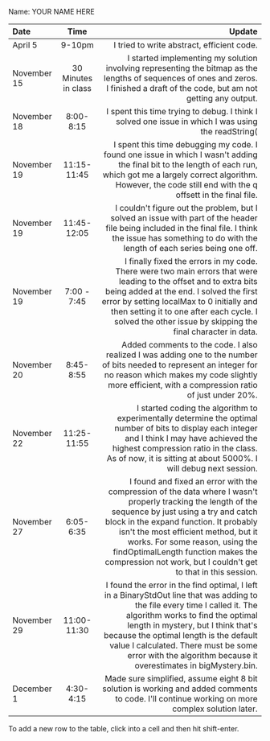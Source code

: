 Name: YOUR NAME HERE

| Date        |        Time         |                                                                                                                                                                                                                                                                                                                                                                           Update |
|:------------|:-------------------:|---------------------------------------------------------------------------------------------------------------------------------------------------------------------------------------------------------------------------------------------------------------------------------------------------------------------------------------------------------------------------------:|
| April 5     |       9-10pm        |                                                                                                                                                                                                                                                                                                                                       I tried to write abstract, efficient code. |
| November 15 | 30 Minutes in class |                                                                                                                                                                                               I started implementing my solution involving representing the bitmap as the lengths of sequences of ones and zeros. I finished a draft of the code, but am not getting any output. |
| November 18 |      8:00-8:15      |                                                                                                                                                                                                                                                                               I spent this time trying to debug. I think I solved one issue in which I was using the readString( |
| November 19 |     11:15-11:45     |                                                                                                                                             I spent this time debugging my code. I found one issue in which I wasn't adding the final bit to the length of each run, which got me a largely correct algorithm. However, the code still end with the q offsett in the final file. |
| November 19 |     11:45-12:05     |                                                                                                                                                                      I couldn't figure out the problem, but I solved an issue with part of the header file being included in the final file. I think the issue has something to do with the length of each series being one off. |
| November 19 |     7:00 - 7:45     |                                                           I finally fixed the errors in my code. There were two main errors that were leading to the offset and to extra bits being added at the end. I solved the first error by setting localMax to 0 initially and then setting it to one after each cycle. I solved the other issue by skipping the final character in data. |
| November 20 |      8:45-8:55      |                                                                                                                                                         Added comments to the code. I also realized I was adding one to the number of bits needed to represent an integer for no reason which makes my code slightly more efficient, with a compression ratio of just under 20%. |
| November 22 |     11:25-11:55     |                                                                                                                    I started coding the algorithm to experimentally determine the optimal number of bits to display each integer and I think I may have achieved the highest compression ratio in the class. As of now, it is sitting at about 5000%. I will debug next session. |
| November 27 |      6:05-6:35      | I found and fixed an error with the compression of the data where I wasn't properly tracking the length of the sequence by just using a try and catch block in the expand function. It probably isn't the most efficient method, but it works. For some reason, using the findOptimalLength function makes the compression not work, but I couldn't get to that in this session. |
| November 29 |     11:00-11:30     |                     I found the error in the find optimal, I left in a BinaryStdOut line that was adding to the file every time I called it. The algorithm works to find the optimal length in mystery, but I think that's because the optimal length is the default value I calculated. There must be some error with the algorithm because it overestimates in bigMystery.bin. |
| December 1  |      4:30-4:15      |                                                                                                                                                                                                                                   Made sure simplified, assume eight 8 bit solution is working and added comments to code. I'll continue working on more complex solution later. |



To add a new row to the table, click into a cell and then hit shift-enter.